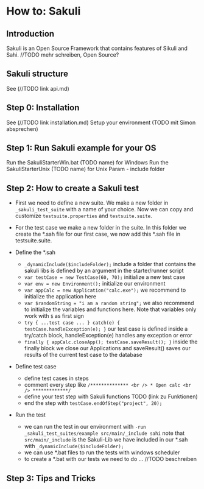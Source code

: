 How to: Sakuli
=============

Introduction
------------
Sakuli is an Open Source Framework that contains features of Sikuli and Sahi.
//TODO mehr schreiben, Open Source?


Sakuli structure
-----------------
See (//TODO link api.md)


Step 0: Installation
--------------------
See (//TODO link installation.md)
Setup your environment (TODO mit Simon absprechen)

Step 1: Run Sakuli example for your OS
-------------------------------------

Run the SakuliStarterWin.bat (TODO name) for Windows
Run the SakuliStarterUnix (TODO name) for Unix
Param - include folder


Step 2: How to create a Sakuli test
-------------------------------

* First we need to define a new suite. We make a new folder in `_sakuli_test_suite` with a name of your choice. Now we can copy and customize `testsuite.properties` and `testsuite.suite`.
* For the test case we make a new folder in the suite. In this folder we create the *.sah file for our first case, we now add this *.sah file in testsuite.suite.
* Define the *.sah
    - `_dynamicInclude($includeFolder);` include a folder that contains the sakuli libs is defined by an argument in the starter/runner script
    - `var testCase = new TestCase(60, 70);` initialize a new test case
    - `var env = new Environment();` initialize our environment
    - `var appCalc = new Application("calc.exe");` we recommend to initialize the application here
    - `var $randomString = "i am a random string";` we also recommend to initialize the variables and functions here. Note that variables only work with `$` as first sign
    - `try { ...test case ... } catch(e) { testCase.handleException(e); }`  our test case is defined inside a try/catch block, handleException(e) handles any exception or error
    - `finally { appCalc.closeApp(); testCase.saveResult(); }` inside the finally block we close our Applications and saveResult() saves our results of the current test case to the database

* Define test case
    - define test cases in steps
    - comment every step like `/************** <br /> * Open calc <br /> *************/`
    - define your test step with Sakuli functions TODO (link zu Funktionen)
    - end the step with `testCase.endOfStep("project", 20);`

* Run the test
    - we can run the test in our environment with `-run _sakuli_test_suites/example src/main/_include sahi` note that `src/main/_include` is the Sakuli-Lib we have included in our *.sah with `_dynamicInclude($includeFolder);`
    - we can use *.bat files to run the tests with windows scheduler
    - to create a *.bat with our tests we need to do ... //TODO beschreiben


Step 3: Tips and Tricks
------------------------





